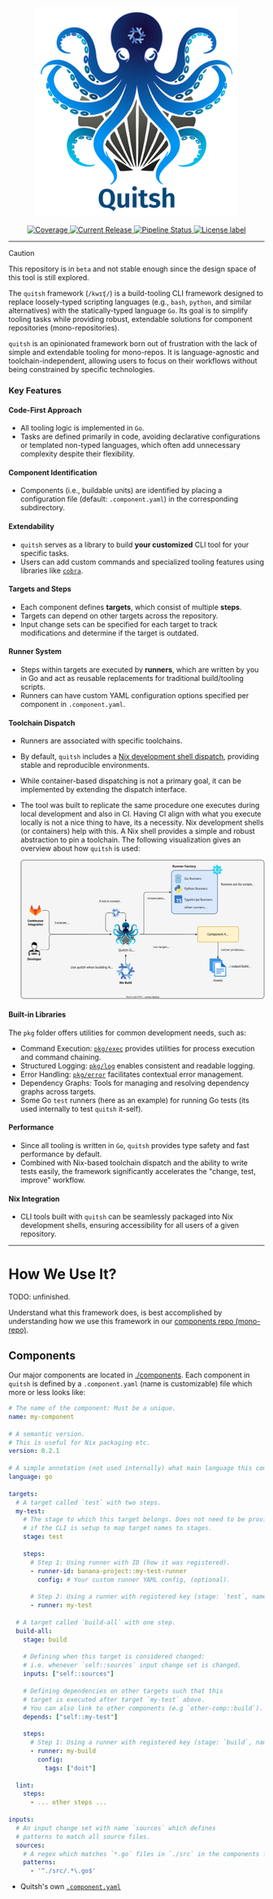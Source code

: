 <p align="center">
    <img src="docs/assets/images/logo.svg" width="400px">
</p>

<p align="center">
  <a href="https://codecov.io/gh/sdsc-ordes/quitsh">
    <img src="https://codecov.io/gh/sdsc-ordes/quitsh/graph/badge.svg?token=35RP18MHFR" alt="Coverage" />
  </a>
  <a href="https://github.com/sdsc-ordes/quitsh/releases/latest">
    <img src="https://img.shields.io/github/release/sdsc-ordes/quitsh.svg?label=release" alt="Current Release" />
  </a>
  <a href="https://github.com/sdsc-ordes/quitsh/actions/workflows/normal.yaml">
    <img src="https://img.shields.io/github/actions/workflow/status/sdsc-ordes/quitsh/normal.yaml?label=ci" alt="Pipeline Status" />
  </a>
  <a href="https://mit-license.org/">
    <img src="https://img.shields.io/badge/License-Apache2.0-blue.svg?" alt="License label" />
  </a>
</p>

---

> [!CAUTION]
>
> This repository is in `beta` and not stable enough since the design space of
> this tool is still explored.

The `quitsh` framework (`/kwɪʧ/`) is a build-tooling CLI framework designed to
replace loosely-typed scripting languages (e.g., `bash`, `python`, and similar
alternatives) with the statically-typed language `Go`. Its goal is to simplify
tooling tasks while providing robust, extendable solutions for component
repositories (mono-repositories).

`quitsh` is an opinionated framework born out of frustration with the lack of
simple and extendable tooling for mono-repos. It is language-agnostic and
toolchain-independent, allowing users to focus on their workflows without being
constrained by specific technologies.

### Key Features

#### Code-First Approach

- All tooling logic is implemented in `Go`.
- Tasks are defined primarily in code, avoiding declarative configurations or
  templated non-typed languages, which often add unnecessary complexity despite
  their flexibility.

#### Component Identification

- Components (i.e., buildable units) are identified by placing a configuration
  file (default: `.component.yaml`) in the corresponding subdirectory.

#### Extendability

- `quitsh` serves as a library to build **your customized** CLI tool for your
  specific tasks.
- Users can add custom commands and specialized tooling features using libraries
  like [`cobra`](https://github.com/spf13/cobra).

#### Targets and Steps

- Each component defines **targets**, which consist of multiple **steps**.
- Targets can depend on other targets across the repository.
- Input change sets can be specified for each target to track modifications and
  determine if the target is outdated.

#### Runner System

- Steps within targets are executed by **runners**, which are written by you in
  Go and act as reusable replacements for traditional build/tooling scripts.
- Runners can have custom YAML configuration options specified per component in
  `.component.yaml`.

#### Toolchain Dispatch

- Runners are associated with specific toolchains.
- By default, `quitsh` includes a
  [Nix development shell dispatch](https://nix.dev/tutorials/first-steps/declarative-shell.html),
  providing stable and reproducible environments.
- While container-based dispatching is not a primary goal, it can be implemented
  by extending the dispatch interface.

- The tool was built to replicate the same procedure one executes during local
  development and also in CI. Having CI align with what you execute locally is
  not a nice thing to have, its a necessity. Nix development shells (or
  containers) help with this. A Nix shell provides a simple and robust
  abstraction to pin a toolchain. The following visualization gives an overview
  about how `quitsh` is used:

  <p align="center">

  ![quitsh-design](docs/assets/images/quitsh-design.drawio.svg)

  </p>

#### Built-in Libraries

The `pkg` folder offers utilities for common development needs, such as:

- Command Execution: [`pkg/exec`](pkg/exec) provides utilities for process
  execution and command chaining.
- Structured Logging: [`pkg/log`](pkg/log) enables consistent and readable
  logging.
- Error Handling: [`pkg/error`](pkg/error) facilitates contextual error
  management.
- Dependency Graphs: Tools for managing and resolving dependency graphs across
  targets.
- Some Go `test` runners (here as an example) for running Go tests (its used
  internally to test `quitsh` it-self).

#### Performance

- Since all tooling is written in `Go`, `quitsh` provides type safety and fast
  performance by default.
- Combined with Nix-based toolchain dispatch and the ability to write tests
  easily, the framework significantly accelerates the "change, test, improve"
  workflow.

#### Nix Integration

- CLI tools built with `quitsh` can be seamlessly packaged into Nix development
  shells, ensuring accessibility for all users of a given repository.

---

# How We Use It?

TODO: unfinished.

Understand what this framework does, is best accomplished by understanding how
we use this framework in our
[components repo (mono-repo)](https://gitlab.com/data-custodian/custodian).

## Components

Our major components are located in
[./components](https://gitlab.com/data-custodian/custodian/-/tree/main/components).
Each component in `quitsh` is defined by a `.component.yaml` (name is
customizable) file which more or less looks like:

```yaml
# The name of the component: Must be a unique.
name: my-component

# A semantic version.
# This is useful for Nix packaging etc.
version: 0.2.1

# A simple annotation (not used internally) what main language this component uses.
language: go

targets:
  # A target called `test` with two steps.
  my-test:
    # The stage to which this target belongs. Does not need to be provided
    # if the CLI is setup to map target names to stages.
    stage: test

    steps:
      # Step 1: Using runner with ID (how it was registered).
      - runner-id: banana-project::my-test-runner
        config: # Your custom runner YAML config, (optional).

      # Step 2: Using a runner with registered key (stage: `test`, name `my-test`)
      - runner: my-test

  # A target called `build-all` with one step.
  build-all:
    stage: build

    # Defining when this target is considered changed:
    # i.e. whenever `self::sources` input change set is changed.
    inputs: ["self::sources"]

    # Defining dependencies on other targets such that this
    # target is executed after target `my-test` above.
    # You can also link to other components (e.g `other-comp::build`).
    depends: ["self::my-test"]

    steps:
      # Step 1: Using a runner with registered key (stage: `build`, name `my-test`)
      - runner: my-build
        config:
          tags: ["doit"]

  lint:
    steps:
      - ... other steps ...

inputs:
  # An input change set with name `sources` which defines
  # patterns to match all source files.
  sources:
    # A regex which matches `*.go` files in `./src` in the components folder.
    patterns:
      - '^./src/.*\.go$'
```

- Quitsh's own [`.component.yaml`](./.component.yaml)

<!---->
<!-- The tool provides entry points for all scripting needs in this monorepo. To -->
<!-- facilitate this and have the notion of components covered for this monorepo, the -->
<!-- `quitsh` streamlines functionality for each component in -->
<!-- [`components`](../../components) by providing: -->
<!---->
<!-- - Executing common steps such as: -->
<!---->
<!--   - `lint` -->
<!--   - `build` -->
<!--   - `test` -->
<!--   - `build-image` -->
<!---->
<!--   for each component in a monorepo backed by **runners**. -->
<!---->
<!-- - Providing other CI scripts and automation for task usually written in `bash` -->
<!--   or `python` backed by additional subcommands on `quitsh`. -->
<!---->

<!---->
<!-- ## Execution of Steps -->
<!---->
<!-- The execution of steps by `quitsh` is done by reading a `.component.yaml` for -->
<!-- each component. The [`.component.yaml`](.component.yaml) file contains -->
<!-- information for each step the `quitsh` provides, e.g. `lint`, `build`, `test`, -->
<!-- `package`, etc. The `.component.yaml` for the `quitsh` itself looks like: -->
<!---->
<!-- ```yaml -->
<!-- name: quitsh -->
<!-- version: 0.0.5 -->
<!-- language: go -->
<!---->
<!-- steps: -->
<!--   lint: -->
<!--     - runner: go -->
<!--   test: -->
<!--     - runner: go -->
<!--   build: -->
<!--     - runner: go -->
<!--   package: -->
<!--     - runner: nix-image -->
<!-- ``` -->
<!---->
<!-- The logic which is executed behind each step is specified by the field `runner`. -->
<!-- A runner is Go code applicable for a certain step which should work for all -->
<!-- components. The runner is registered in -->
<!-- [ `factory` ](./pkg/runner/factory/runner.go). Runners can be written by -->
<!-- implementing the interface [`Runner`](./pkg/runner/runner.go) inside -->
<!-- [`./pkg/runner/runners`](./pkg/runner/runners) and registering them in -->
<!-- [`./pkg/runner/factory/init-runners.go`]. -->
<!---->
<!-- ## Extending Functionality in `quitsh` -->
<!---->
<!-- If you need new functionality for CI and local development which you normally -->
<!-- would write in `bash`/`python` follow the following steps: -->
<!---->
<!-- - If the functionality is **a feature needed in an existing runner and step**: -->
<!--   Extend the runner and make it work with your new test/build/lint feature. -->
<!---->
<!-- - If the functionality is **not related to a runner or the same for each -->
<!--   component with that language**: Extend the `quitsh`s by providing another -->
<!--   subcommand which does what you need, see -->
<!--   [`generate-version`](./cmd/quitsh/cmd/generate-version/generate-version.go). -->
<!---->
<!-- - If the functionality is **for a certain language, e.g. `go` or `python` and -->
<!--   applies to each component which is written in that language**: consider adding -->
<!--   a new runner for an already pre-defined step. If you also need a new destinct -->
<!--   step, discuss the step name with the authors of this tool and -->
<!--   [integrate it here](./pkg/common/step_type.go). -->
<!---->
<!-- ### Additional Runner Config -->
<!---->
<!-- Also there is the possibility to load additional runner specific YAML configs, -->
<!-- e.g. the `go` build runner loads the following -->
<!-- [config](./pkg/runner/runners/go/build-config.go): -->
<!---->
<!-- ```yaml -->
<!-- steps: -->
<!--   build: -->
<!--     - runner: go -->
<!--       config: -->
<!--         version-module: "pkg/myversion-module" # defaults to `pkg/build` -->
<!-- ``` -->
